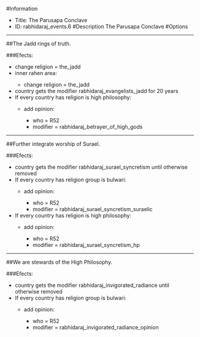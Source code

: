 #Information
 - Title: The Parusapa Conclave
 - ID: rabhidaraj_events.6
#Description
The Parusapa Conclave
#Options

___
##The Jadd rings of truth.

###Efects:<ul><li>change religion = the_jadd</li><li>inner rahen area:</li><ul><li>change religion = the_jadd</li></ul><li>country gets the modifier rabhidaraj_evangelists_jadd for 20 years</li><li>If every country has religion is high philosophy:</li><ul><li>add opinion:</li><ul><li>who = R52</li><li>modifier = rabhidaraj_betrayer_of_high_gods</li></ul></ul></ul>

___
##Further integrate worship of Surael.

###Efects:<ul><li>country gets the modifier rabhidaraj_surael_syncretism until otherwise removed</li><li>If every country has religion group is bulwari:</li><ul><li>add opinion:</li><ul><li>who = R52</li><li>modifier = rabhidaraj_surael_syncretism_suraelic</li></ul></ul><li>If every country has religion is high philosophy:</li><ul><li>add opinion:</li><ul><li>who = R52</li><li>modifier = rabhidaraj_surael_syncretism_hp</li></ul></ul></ul>

___
##We are stewards of the High Philosophy.

###Efects:<ul><li>country gets the modifier rabhidaraj_invigorated_radiance until otherwise removed</li><li>If every country has religion group is bulwari:</li><ul><li>add opinion:</li><ul><li>who = R52</li><li>modifier = rabhidaraj_invigorated_radiance_opinion</li></ul></ul></ul>
